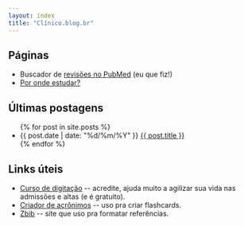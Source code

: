 ```yaml
---
layout: index
title: "Clínico.blog.br"
---
```


## Páginas

- Buscador de [revisões no PubMed](busca-pubmed) (eu que fiz!)
- [Por onde estudar?](fontes-estudo)

## Últimas postagens

<ul>
  {% for post in site.posts %}
      <li>
        <span>{{ post.date | date: "%d/%m/%Y" }}</span>
        <a href="{{ post.url }}">{{ post.title }}</a>
      </li>
  {% endfor %}
</ul>


## Links úteis

- [Curso de digitação](https://www.edclub.com/pt-BR/library/bosque-da-digitacao) -- acredite, ajuda muito a agilizar sua vida nas admissões e altas (e é gratuito).
- [Criador de acrônimos](https://remember.shinyapps.io/remember_shiny_tool/) -- uso pra criar flashcards.
- [Zbib](https://zbib.org/) -- site que uso pra formatar referências.